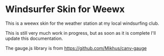 # Windsurfer Skin for Weewx

This is a weewx skin for the weather station at my local windsurfing club.

This is still very much work in progress, but as soon as it is complete I'll update this documentation.

The gauge.js library is from https://github.com/Mikhus/canv-gauge